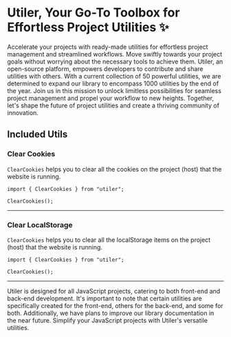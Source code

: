 # Utiler, Your Go-To Toolbox for Effortless Project Utilities ✨

Accelerate your projects with ready-made utilities for effortless project management and streamlined workflows. Move swiftly towards your project goals without worrying about the necessary tools to achieve them. Utiler, an open-source platform, empowers developers to contribute and share utilities with others. With a current collection of 50 powerful utilities, we are determined to expand our library to encompass 1000 utilities by the end of the year. Join us in this mission to unlock limitless possibilities for seamless project management and propel your workflow to new heights. Together, let's shape the future of project utilities and create a thriving community of innovation.

## Included Utils

### Clear Cookies
`ClearCookies` helps you to clear all the cookies on the project (host) that the website is running.

```
import { ClearCookies } from "utiler";

ClearCookies();
```

---

### Clear LocalStorage
`ClearCookies` helps you to clear all the localStorage items on the project (host) that the website is running.

```
import { ClearCookies } from "utiler";

ClearCookies();
```

---

Utiler is designed for all JavaScript projects, catering to both front-end and back-end development. It's important to note that certain utilities are specifically created for the front-end, others for the back-end, and some for both. Additionally, we have plans to improve our library documentation in the near future. Simplify your JavaScript projects with Utiler's versatile utilities.